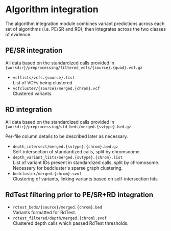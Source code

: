 # Algorithm integration

The algorithm integration module combines variant predictions across each set
of algorithms (i.e. PE/SR and RD), then integrates across the two classes of
evidence.

## PE/SR integration
All data based on the standardized calls provided in 
`{workdir}/preprocessing/filtered_vcfs/{source}.{quad}.vcf.gz`

* `vcflists/vcfs.{source}.list`  
    List of VCFs being clustered
* `vcfcluster/{source}/merged.{chrom}.vcf`  
    Clustered variants.

## RD integration
All data based on the standardized calls provided in 
`{workdir}/preprocessing/std_beds/merged.{svtype}.bed.gz`

Per-file column details to be described later as necessary.

* `depth_intersect/merged.{svtype}.{chrom}.bed.gz`  
    Self-intersection of standardized calls, split by chromsoome. 
* `depth_variant_lists/merged.{svtype}.{chrom}.list`  
    List of variant IDs present in standardized calls, split by chromosome.
    Necessary for bedcluster's sparse graph clustering.
* `bedcluster/merged.{chrom}.svof`  
    Clustering of variants, linking variants based on self-intersection hits

## RdTest filtering prior to PE/SR+RD integration

* `rdtest_beds/{source}/merged.{chrom}.bed`  
    Variants formatted for RdTest. 
* `rdtest_filtered/depth/merged.{chrom}.svof`  
    Clustered depth calls which passed RdTest thresholds.
